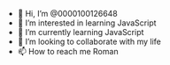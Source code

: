 - 👋 Hi, I’m @0000100126648
- 👀 I’m interested in learning JavaScript
- 🌱 I’m currently learning JavaScript
- 💞️ I’m looking to collaborate with my life
- 📫 How to reach me Roman

<!---
0000100126648/0000100126648 is a ✨ special ✨ repository because its `README.md` (this file) appears on your GitHub profile.
You can click the Preview link to take a look at your changes.
--->
